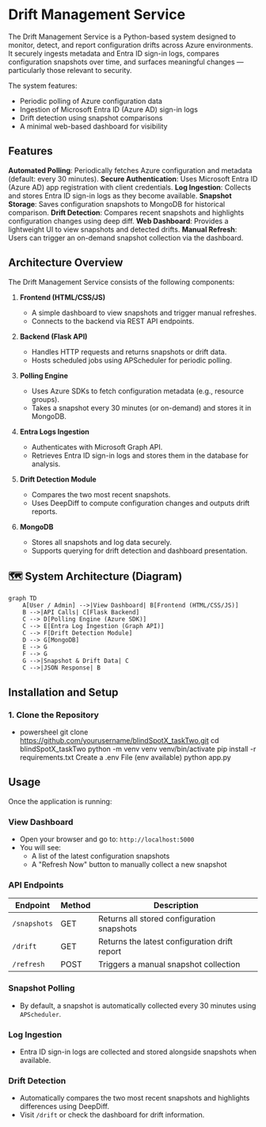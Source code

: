 # Drift Management Service

The Drift Management Service is a Python-based system designed to monitor, detect, and report configuration drifts across Azure environments. It securely ingests metadata and Entra ID sign-in logs, compares configuration snapshots over time, and surfaces meaningful changes — particularly those relevant to security.

The system features:
- Periodic polling of Azure configuration data
- Ingestion of Microsoft Entra ID (Azure AD) sign-in logs
- Drift detection using snapshot comparisons
- A minimal web-based dashboard for visibility


## Features

**Automated Polling**: Periodically fetches Azure configuration and metadata (default: every 30 minutes).
**Secure Authentication**: Uses Microsoft Entra ID (Azure AD) app registration with client credentials.
**Log Ingestion**: Collects and stores Entra ID sign-in logs as they become available.
**Snapshot Storage**: Saves configuration snapshots to MongoDB for historical comparison.
**Drift Detection**: Compares recent snapshots and highlights configuration changes using deep diff.
**Web Dashboard**: Provides a lightweight UI to view snapshots and detected drifts.
**Manual Refresh**: Users can trigger an on-demand snapshot collection via the dashboard.


## Architecture Overview

The Drift Management Service consists of the following components:

1. **Frontend (HTML/CSS/JS)**
   - A simple dashboard to view snapshots and trigger manual refreshes.
   - Connects to the backend via REST API endpoints.

2. **Backend (Flask API)**
   - Handles HTTP requests and returns snapshots or drift data.
   - Hosts scheduled jobs using APScheduler for periodic polling.

3. **Polling Engine**
   - Uses Azure SDKs to fetch configuration metadata (e.g., resource groups).
   - Takes a snapshot every 30 minutes (or on-demand) and stores it in MongoDB.

4. **Entra Logs Ingestion**
   - Authenticates with Microsoft Graph API.
   - Retrieves Entra ID sign-in logs and stores them in the database for analysis.

5. **Drift Detection Module**
   - Compares the two most recent snapshots.
   - Uses DeepDiff to compute configuration changes and outputs drift reports.

6. **MongoDB**
   - Stores all snapshots and log data securely.
   - Supports querying for drift detection and dashboard presentation.

## 🗺️ System Architecture (Diagram)

```mermaid
graph TD
    A[User / Admin] -->|View Dashboard| B[Frontend (HTML/CSS/JS)]
    B -->|API Calls| C[Flask Backend]
    C --> D[Polling Engine (Azure SDK)]
    C --> E[Entra Log Ingestion (Graph API)]
    C --> F[Drift Detection Module]
    D --> G[MongoDB]
    E --> G
    F --> G
    G -->|Snapshot & Drift Data| C
    C -->|JSON Response| B
```


## Installation and Setup

### 1. Clone the Repository

- powersheel
git clone https://github.com/yourusername/blindSpotX_taskTwo.git
cd blindSpotX_taskTwo
python -m venv venv
venv/bin/activate
pip install -r requirements.txt
Create a .env File (env available)
python app.py

## Usage

Once the application is running:

### View Dashboard
- Open your browser and go to: `http://localhost:5000`
- You will see:
  - A list of the latest configuration snapshots
  - A "Refresh Now" button to manually collect a new snapshot

### API Endpoints

| Endpoint            | Method | Description                                      |
|---------------------|--------|--------------------------------------------------|
| `/snapshots`        | GET    | Returns all stored configuration snapshots      |
| `/drift`            | GET    | Returns the latest configuration drift report   |
| `/refresh`          | POST   | Triggers a manual snapshot collection           |

### Snapshot Polling
- By default, a snapshot is automatically collected every 30 minutes using `APScheduler`.

### Log Ingestion
- Entra ID sign-in logs are collected and stored alongside snapshots when available.

### Drift Detection
- Automatically compares the two most recent snapshots and highlights differences using DeepDiff.
- Visit `/drift` or check the dashboard for drift information.

